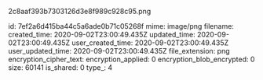 2c8aaf393b7303126d3e8f989c928c95.png

id: 7ef2a6d415ba44c5a6ade0b71c05268f
mime: image/png
filename: 
created_time: 2020-09-02T23:00:49.435Z
updated_time: 2020-09-02T23:00:49.435Z
user_created_time: 2020-09-02T23:00:49.435Z
user_updated_time: 2020-09-02T23:00:49.435Z
file_extension: png
encryption_cipher_text: 
encryption_applied: 0
encryption_blob_encrypted: 0
size: 60141
is_shared: 0
type_: 4